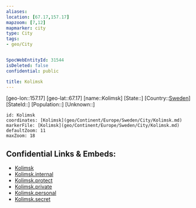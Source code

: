 ```yaml
---
aliases: 
location: [67.17,157.17]
mapzoom: [7,12] 
mapmarker: city 
type: City
tags:
- geo/City


SpocWebEntityId: 31544
isDeleted: false
confidential: public

title: Kolimsk
---
```

[geo-lon::157.17]
[geo-lat::67.17]
[name::Kolimsk]
[State::]
[Country::[Sweden](geo/Continent/Europe/Sweden.md)]
[StateId::]
[Population::]
[Unknown::]


```leaflet
id: Kolimsk
coordinates: [Kolimsk](geo/Continent/Europe/Sweden/City/Kolimsk.md)
markerFile: [Kolimsk](geo/Continent/Europe/Sweden/City/Kolimsk.md)
defaultZoom: 11 
maxZoom: 18
```


## Confidential Links & Embeds: 
- [Kolimsk](../../../../../../_public/geo/Continent/Europe/Sweden/City/Kolimsk.md) 
- [Kolimsk.internal](../../../../../../_internal/geo/Continent/Europe/Sweden/City/Kolimsk.internal.md) 
- [Kolimsk.protect](../../../../../../_protect/geo/Continent/Europe/Sweden/City/Kolimsk.protect.md) 
- [Kolimsk.private](../../../../../../_private/geo/Continent/Europe/Sweden/City/Kolimsk.private.md) 
- [Kolimsk.personal](../../../../../../_personal/geo/Continent/Europe/Sweden/City/Kolimsk.personal.md) 
- [Kolimsk.secret](../../../../../../_secret/geo/Continent/Europe/Sweden/City/Kolimsk.secret.md) 
